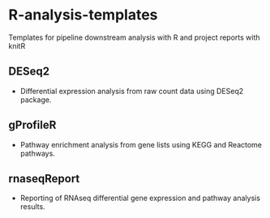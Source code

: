 # R-analysis-templates
Templates for pipeline downstream analysis with R and project reports with knitR

## DESeq2
- Differential expression analysis from raw count data using DESeq2 package.

## gProfileR
- Pathway enrichment analysis from gene lists using KEGG and Reactome pathways.

## rnaseqReport
- Reporting of RNAseq differential gene expression and pathway analysis results.
